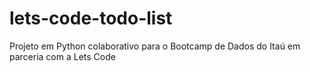 # lets-code-todo-list
Projeto em Python colaborativo para o Bootcamp de Dados do Itaú em parceria com a Lets Code

